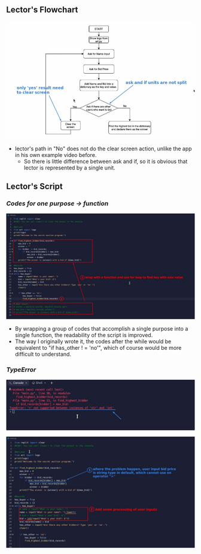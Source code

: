 ## **Lector's Flowchart**

![Alt lector flowchart](pic/01.jpg)

- lector's path in "No" does not do the clear screen action, unlike the app in his own example video before.
  - So there is little difference between ask and if, so it is obvious that lector is represented by a single unit.

## **Lector's Script**

### _Codes for one purpose -> function_

![Alt compare to lector's codes](pic/02.jpg)

- By wrapping a group of codes that accomplish a single purpose into a single function, the readability of the script is improved.
- The way I originally wrote it, the codes after the while would be equivalent to "if has_other ! = 'no'", which of course would be more difficult to understand.

### _TypeError_

![Alt error when execute it](pic/03.jpg)

![Alt update script](pic/04.jpg)
